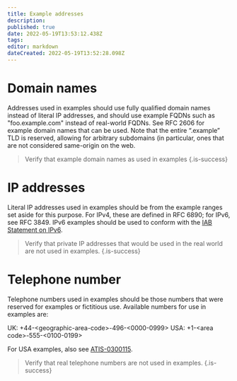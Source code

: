 ```yaml
---
title: Example addresses
description: 
published: true
date: 2022-05-19T13:53:12.438Z
tags: 
editor: markdown
dateCreated: 2022-05-19T13:52:28.098Z
---
```


# Domain names
Addresses used in examples should use fully qualified domain names instead of literal IP addresses, and should use example FQDNs such as "foo.example.com" instead of real-world FQDNs. See RFC 2606 for example domain names that can be used. Note that the entire “.example” TLD is reserved, allowing for arbitrary subdomains (in particular, ones that are not considered same-origin on the web.

> Verify that example domain names as used in examples
{.is-success}

# IP addresses
Literal IP addresses used in examples should be from the example ranges set aside for this purpose. For IPv4, these are defined in RFC 6890; for IPv6, see RFC 3849. IPv6 examples should be used to conform with the [IAB Statement on IPv6](https://www.iab.org/2016/11/07/iab-statement-on-ipv6).

> Verify that private IP addresses that would be used in the real world are not used in examples.
{.is-success}

# Telephone number
Telephone numbers used in examples should be those numbers that were reserved for examples or fictitious use. Available numbers for use in examples are:

UK: +44-\<geographic-area-code\>-496-\<0000-0999\>
USA: +1-\<area code\>-555-\<0100-0199\>

For USA examples, also see [ATIS-0300115](https://www.nationalnanpa.com/pdf/NRUF/ATIS-0300115.pdf).
  
> Verify that real telephone numbers are not used in examples.
{.is-success}